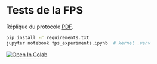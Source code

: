 # Tests de la FPS

Réplique du protocole [PDF](Tests_de_la_FPS.pdf).

```bash
pip install -r requirements.txt
jupyter notebook fps_experiments.ipynb  # kernel .venv
```

[![Open In Colab](https://colab.research.google.com/assets/colab-badge.svg)](https://colab.research.google.com/github/Exybris/fps-tests/blob/main/fps_experiments.ipynb)
